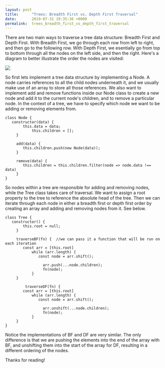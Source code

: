 ```yaml
---
layout: post
title:      "Trees: Breadth First vs. Depth First Traversal"
date:       2019-07-31 19:35:36 +0000
permalink:  trees_breadth_first_vs_depth_first_traversal
---
```



There are two main ways to traverse a tree data structure: Breadth First and Depth First. With Breadth First, we go through each row from left to right, and then go to the following row. With Depth First, we esentially go from top to bottom through all the nodes on the left side, and then the right. Here's a diagram to better illustrate the order the nodes are visited:

![](http://mishadoff.com/images/dfs/binary_tree_search.png)

So first lets implement a tree data structure by implementing a Node. A node carries references to all the child nodes underneath it, and we usually make use of an array to store all those references. We also want to implement add and remove functions inside our Node class to create a new node and add it to the current node's children, and to remove a particular node. In the context of a tree, we have to specify which node we want to be adding or removing elements from. 
  
```
class Node {
   constructor(data) {
	    this.data = data;
			this.children = [];
	 }
	 
	 add(data) {
	    this.children.push(new Node(data));
	 }
	 
	 remove(data) {
	    this.children = this.children.filter(node => node.data !== data)
	 }
}
```

So nodes within a tree are responsible for adding and removing nodes, while the Tree class takes care of traversal. We want to assign a root property to the tree to reference the absolute head of the tree. Then we can iterate through each node in either a breadth first or depth first order by creating an array and adding and removing nodes from it. See below. 

```
class Tree {
   constructor() {
	    this.root = null;
	 }
	 
	 traverseBF(fn) {  //we can pass it a function that will be run on each iteration
	    const arr = [this.root]
			while (arr.length) {
			   const node = arr.shift();
				 
				 arr.push(...node.children);
				 fn(node);
			}
	 }
	 
	 	 traverseDF(fn) {  
	    const arr = [this.root]
			while (arr.length) {
			   const node = arr.shift();
				 
				 arr.unshift(...node.children);
				 fn(node);
			}
	 }
}
```

Notice the implementations of BF and DF are very similar. The only difference is that we are pushing the elements into the end of the array with BF, and unshifting them into the start of the array for DF, resulting in a different ordering of the nodes.

Thanks for reading!







